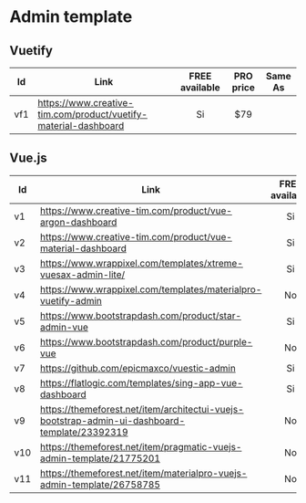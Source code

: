 # Admin template
## Vuetify

|Id|Link|FREE available|PRO price|Same As|
|---|---|:---:|:---:|:---:|
|vf1|https://www.creative-tim.com/product/vuetify-material-dashboard|Si|$79||

## Vue.js
|Id|Link|FREE available|PRO price|Same As|
|---|---|:---:|:---:|:---:|
|v1|https://www.creative-tim.com/product/vue-argon-dashboard|Si|$89||
|v2|https://www.creative-tim.com/product/vue-material-dashboard|Si|$59|vf1|
|v3|https://www.wrappixel.com/templates/xtreme-vuesax-admin-lite/|Si|$39-$499||
|v4|https://www.wrappixel.com/templates/materialpro-vuetify-admin|No|$39-$499||
|v5|https://www.bootstrapdash.com/product/star-admin-vue|Si|$25-$249||
|v6|https://www.bootstrapdash.com/product/purple-vue|No|$25-$249||
|v7|https://github.com/epicmaxco/vuestic-admin|Si|||
|v8|https://flatlogic.com/templates/sing-app-vue-dashboard|Si|$99.95-$449.95||
|v9|https://themeforest.net/item/architectui-vuejs-bootstrap-admin-ui-dashboard-template/23392319|No|$35||
|v10|https://themeforest.net/item/pragmatic-vuejs-admin-template/21775201|No|$24||
|v11|https://themeforest.net/item/materialpro-vuejs-admin-template/26758785|No|$49-$799||
<!--stackedit_data:
eyJwcm9wZXJ0aWVzIjoidGl0bGU6IHZ1ZS9WdWV0aWZ5IGFkbW
luIHRlbXBsYXRlXG5hdXRob3I6IEFsZXNzYW5kcm8gVG9ybmVz
ZWxsb1xuIiwiaGlzdG9yeSI6WzQ0Njc4NDc5NiwtMTQzMzI4MD
Q5LDE0NzQ4NzY0OTksLTE4MzE2NTI0NiwtMzk4MDUwMDEzLDEx
MjM3Njk1MzAsLTI2NTQzMDJdfQ==
-->